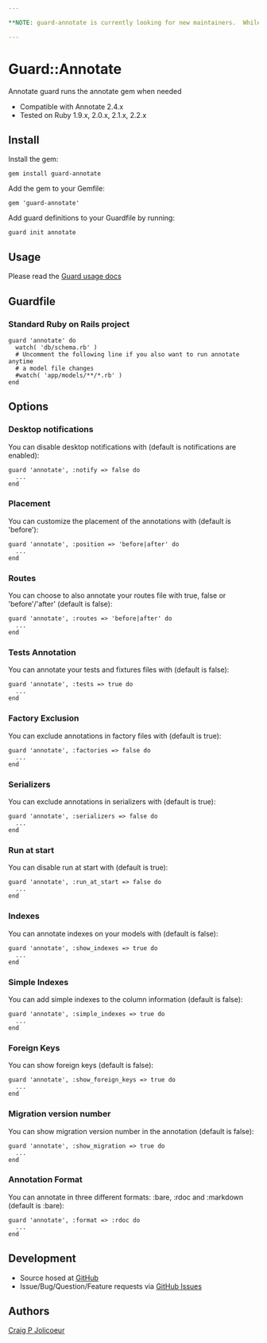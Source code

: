 ```yaml
---

**NOTE: guard-annotate is currently looking for new maintainers.  While I am still trying to accept and stay on top of new Pull Requests, I no longer personally actively use this guard plugin.  If you are interested in becoming a maintainer, please contact me via email at cpjolicoeur@gmail.com**

---
```


# Guard::Annotate

Annotate guard runs the annotate gem when needed

- Compatible with Annotate 2.4.x
- Tested on Ruby 1.9.x, 2.0.x, 2.1.x, 2.2.x

## Install

Install the gem:

    gem install guard-annotate

Add the gem to your Gemfile:
    
    gem 'guard-annotate'

Add guard definitions to your Guardfile by running:

    guard init annotate


## Usage

Please read the [Guard usage docs][1]

## Guardfile

### Standard Ruby on Rails project

    guard 'annotate' do
      watch( 'db/schema.rb' )
      # Uncomment the following line if you also want to run annotate anytime
      # a model file changes
      #watch( 'app/models/**/*.rb' )
    end


## Options

### Desktop notifications

You can disable desktop notifications with (default is notifications are enabled):

    guard 'annotate', :notify => false do
      ...
    end
    
### Placement

You can customize the placement of the annotations with (default is 'before'):

    guard 'annotate', :position => 'before|after' do
      ...
    end

### Routes

You can choose to also annotate your routes file with true, false or 'before'/'after' (default is false):

    guard 'annotate', :routes => 'before|after' do
      ...
    end
    
### Tests Annotation

You can annotate your tests and fixtures files with (default is false):

    guard 'annotate', :tests => true do
      ...
    end
    
### Factory Exclusion

You can exclude annotations in factory files with (default is true):

    guard 'annotate', :factories => false do
      ...
    end

### Serializers

You can exclude annotations in serializers with (default is true):

    guard 'annotate', :serializers => false do
      ...
    end
    
### Run at start

You can disable run at start with (default is true):

    guard 'annotate', :run_at_start => false do
      ...
    end

### Indexes

You can annotate indexes on your models with (default is false):

    guard 'annotate', :show_indexes => true do
      ...
    end

### Simple Indexes

You can add simple indexes to the column information (default is false):

    guard 'annotate', :simple_indexes => true do
      ...
    end


### Foreign Keys

You can show foreign keys (default is false):

    guard 'annotate', :show_foreign_keys => true do
      ...
    end

### Migration version number
You can show migration version number in the annotation (default is false):

    guard 'annotate', :show_migration => true do
      ...
    end

### Annotation Format

You can annotate in three different formats: :bare, :rdoc and :markdown (default is :bare):

    guard 'annotate', :format => :rdoc do
      ...
    end

## Development

- Source hosed at [GitHub][2]
- Issue/Bug/Question/Feature requests via [GitHub Issues][3]

## Authors

[Craig P Jolicoeur][4]

[1]: https://github.com/guard/guard#readme]
[2]: https://github.com/guard/guard-annotate
[3]: http://github.com/guard/guard-annotate/issues
[4]: https://github.com/cpjolicoeur